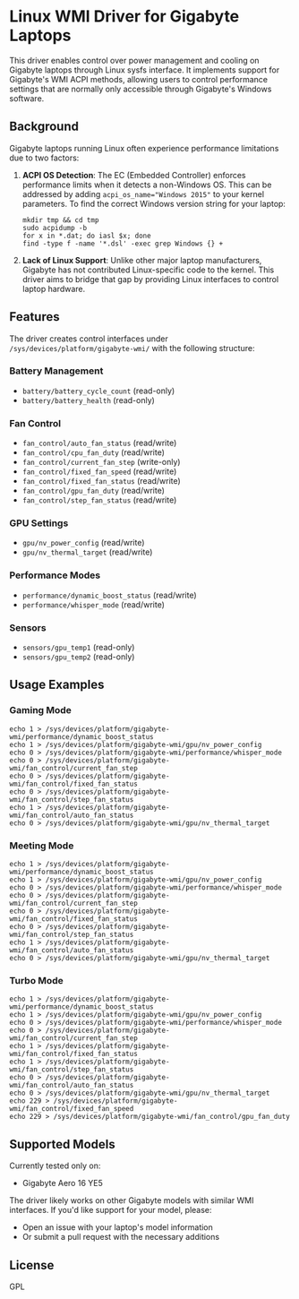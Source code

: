 # Linux WMI Driver for Gigabyte Laptops

This driver enables control over power management and cooling on Gigabyte laptops through Linux sysfs interface. It implements support for Gigabyte's WMI ACPI methods, allowing users to control performance settings that are normally only accessible through Gigabyte's Windows software.

## Background

Gigabyte laptops running Linux often experience performance limitations due to two factors:

1. **ACPI OS Detection**: The EC (Embedded Controller) enforces performance limits when it detects a non-Windows OS. This can be addressed by adding `acpi_os_name="Windows 2015"` to your kernel parameters. To find the correct Windows version string for your laptop:
    ```shell
   mkdir tmp && cd tmp
   sudo acpidump -b
   for x in *.dat; do iasl $x; done
   find -type f -name '*.dsl' -exec grep Windows {} +
    ```

2. **Lack of Linux Support**: Unlike other major laptop manufacturers, Gigabyte has not contributed Linux-specific code to the kernel. This driver aims to bridge that gap by providing Linux interfaces to control laptop hardware.

## Features

The driver creates control interfaces under `/sys/devices/platform/gigabyte-wmi/` with the following structure:

### Battery Management
 * `battery/battery_cycle_count` (read-only)
 * `battery/battery_health` (read-only)

 ### Fan Control
 * `fan_control/auto_fan_status` (read/write)
 * `fan_control/cpu_fan_duty` (read/write)
 * `fan_control/current_fan_step` (write-only)
 * `fan_control/fixed_fan_speed` (read/write)
 * `fan_control/fixed_fan_status` (read/write)
 * `fan_control/gpu_fan_duty` (read/write)
 * `fan_control/step_fan_status` (read/write)

### GPU Settings
 * `gpu/nv_power_config` (read/write)
 * `gpu/nv_thermal_target` (read/write)

### Performance Modes
 * `performance/dynamic_boost_status` (read/write)
 * `performance/whisper_mode` (read/write)

### Sensors
 * `sensors/gpu_temp1` (read-only)
 * `sensors/gpu_temp2` (read-only)

## Usage Examples

### Gaming Mode
```shell
echo 1 > /sys/devices/platform/gigabyte-wmi/performance/dynamic_boost_status
echo 1 > /sys/devices/platform/gigabyte-wmi/gpu/nv_power_config
echo 0 > /sys/devices/platform/gigabyte-wmi/performance/whisper_mode
echo 0 > /sys/devices/platform/gigabyte-wmi/fan_control/current_fan_step
echo 0 > /sys/devices/platform/gigabyte-wmi/fan_control/fixed_fan_status
echo 0 > /sys/devices/platform/gigabyte-wmi/fan_control/step_fan_status
echo 1 > /sys/devices/platform/gigabyte-wmi/fan_control/auto_fan_status
echo 0 > /sys/devices/platform/gigabyte-wmi/gpu/nv_thermal_target
```

### Meeting Mode
```shell
echo 1 > /sys/devices/platform/gigabyte-wmi/performance/dynamic_boost_status
echo 1 > /sys/devices/platform/gigabyte-wmi/gpu/nv_power_config
echo 0 > /sys/devices/platform/gigabyte-wmi/performance/whisper_mode
echo 0 > /sys/devices/platform/gigabyte-wmi/fan_control/current_fan_step
echo 0 > /sys/devices/platform/gigabyte-wmi/fan_control/fixed_fan_status
echo 0 > /sys/devices/platform/gigabyte-wmi/fan_control/step_fan_status
echo 1 > /sys/devices/platform/gigabyte-wmi/fan_control/auto_fan_status
echo 0 > /sys/devices/platform/gigabyte-wmi/gpu/nv_thermal_target
```

### Turbo Mode
```shell
echo 1 > /sys/devices/platform/gigabyte-wmi/performance/dynamic_boost_status
echo 1 > /sys/devices/platform/gigabyte-wmi/gpu/nv_power_config
echo 0 > /sys/devices/platform/gigabyte-wmi/performance/whisper_mode
echo 0 > /sys/devices/platform/gigabyte-wmi/fan_control/current_fan_step
echo 1 > /sys/devices/platform/gigabyte-wmi/fan_control/fixed_fan_status
echo 1 > /sys/devices/platform/gigabyte-wmi/fan_control/step_fan_status
echo 0 > /sys/devices/platform/gigabyte-wmi/fan_control/auto_fan_status
echo 0 > /sys/devices/platform/gigabyte-wmi/gpu/nv_thermal_target
echo 229 > /sys/devices/platform/gigabyte-wmi/fan_control/fixed_fan_speed
echo 229 > /sys/devices/platform/gigabyte-wmi/fan_control/gpu_fan_duty
```

## Supported Models

Currently tested only on:
 * Gigabyte Aero 16 YE5

The driver likely works on other Gigabyte models with similar WMI interfaces. If you'd like support for your model, please:
 * Open an issue with your laptop's model information
 * Or submit a pull request with the necessary additions

## License

GPL
